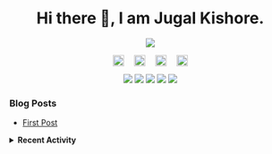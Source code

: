 <h1 align="center">Hi there 👋, I am Jugal Kishore.</h1>
<!--<p align="center"><img src="https://komarev.com/ghpvc/?username=crazyuploader" /></p>-->
<p align="center"><img src="https://readme-stats.jugalkishore.me/api?username=crazyuploader&title_color=333&text_color=777" /></p>
<p align="center">
    <a href="https://dev.to/crazyuploader" target="blank"><img align="center" src="https://cdn.jsdelivr.net/npm/simple-icons@3.0.1/icons/dev-dot-to.svg" alt="Jugal Kishore" height="20" width="20" /></a>&emsp;
    <a href="https://twitter.com/crazyjugal" target="blank"><img align="center" src="https://cdn.jsdelivr.net/npm/simple-icons@3.0.1/icons/twitter.svg" alt="kingokings" height="20" width="20" /></a>&emsp;
    <a href="https://linkedin.com/in/crazyuploader" target="blank"><img align="center" src="https://cdn.jsdelivr.net/npm/simple-icons@3.0.1/icons/linkedin.svg" alt="Jugal Kishore" height="20" width="20" /></a>&emsp;
    <a href="https://facebook.com/profile.php?id=100051213879144" target="blank"><img align="center" src="https://cdn.jsdelivr.net/npm/simple-icons@3.0.1/icons/facebook.svg" alt="Jugal Kishore" height="20" width="20" /></a>
</p>
<p align="center">
    <img src="https://badges.pufler.dev/visits/crazyuploader/crazyuploader?style=flat-square&color=black&logo=github">
    <img src="https://badges.pufler.dev/years/crazyuploader?style=flat-square&color=black&logo=github">
    <img src="https://badges.pufler.dev/repos/crazyuploader?style=flat-square&color=black&logo=github">
    <img src="https://badges.pufler.dev/gists/crazyuploader?style=flat-square&color=black&logo=github">
    <img src="https://badges.pufler.dev/commits/monthly/crazyuploader?style=flat-square&color=black&logo=github">
</p>

### Blog Posts

<!-- BLOG-POST-LIST:START -->
- [First Post](https://jugalkishore.me/posts/first-post/)
<!-- BLOG-POST-LIST:END -->

<details>
    <summary><b>Recent Activity</b></summary>

<!--START_SECTION:activity-->
1. 🎉 Merged PR [#37](https://github.com/crazyuploader/Covid19/pull/37) in [crazyuploader/Covid19](https://github.com/crazyuploader/Covid19)
2. 🎉 Merged PR [#26](https://github.com/crazyuploader/Android_Test_Apps/pull/26) in [crazyuploader/Android_Test_Apps](https://github.com/crazyuploader/Android_Test_Apps)
3. 🎉 Merged PR [#35](https://github.com/crazyuploader/Covid19/pull/35) in [crazyuploader/Covid19](https://github.com/crazyuploader/Covid19)
4. 🎉 Merged PR [#25](https://github.com/crazyuploader/Android_Test_Apps/pull/25) in [crazyuploader/Android_Test_Apps](https://github.com/crazyuploader/Android_Test_Apps)
5. 🎉 Merged PR [#23](https://github.com/crazyuploader/activity-box/pull/23) in [crazyuploader/activity-box](https://github.com/crazyuploader/activity-box)
<!--END_SECTION:activity-->
</details>

<!--<p align="center"><img src="https://quotes-github-readme.vercel.app/api?type=horizontal" /></p>-->
